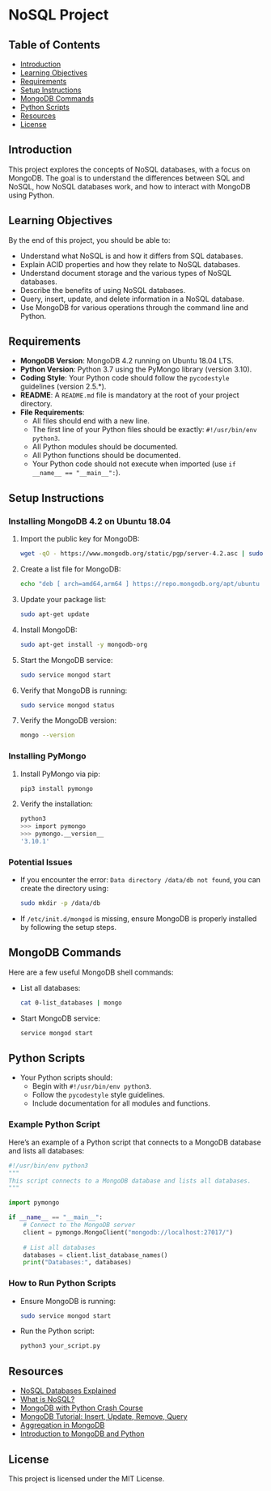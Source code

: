 # NoSQL Project

## Table of Contents
- [Introduction](#introduction)
- [Learning Objectives](#learning-objectives)
- [Requirements](#requirements)
- [Setup Instructions](#setup-instructions)
- [MongoDB Commands](#mongodb-commands)
- [Python Scripts](#python-scripts)
- [Resources](#resources)
- [License](#license)

## Introduction
This project explores the concepts of NoSQL databases, with a focus on MongoDB. The goal is to understand the differences between SQL and NoSQL, how NoSQL databases work, and how to interact with MongoDB using Python.

## Learning Objectives
By the end of this project, you should be able to:
- Understand what NoSQL is and how it differs from SQL databases.
- Explain ACID properties and how they relate to NoSQL databases.
- Understand document storage and the various types of NoSQL databases.
- Describe the benefits of using NoSQL databases.
- Query, insert, update, and delete information in a NoSQL database.
- Use MongoDB for various operations through the command line and Python.

## Requirements
- **MongoDB Version**: MongoDB 4.2 running on Ubuntu 18.04 LTS.
- **Python Version**: Python 3.7 using the PyMongo library (version 3.10).
- **Coding Style**: Your Python code should follow the `pycodestyle` guidelines (version 2.5.*).
- **README**: A `README.md` file is mandatory at the root of your project directory.
- **File Requirements**:
  - All files should end with a new line.
  - The first line of your Python files should be exactly: `#!/usr/bin/env python3`.
  - All Python modules should be documented.
  - All Python functions should be documented.
  - Your Python code should not execute when imported (use `if __name__ == "__main__":`).

## Setup Instructions

### Installing MongoDB 4.2 on Ubuntu 18.04
1. Import the public key for MongoDB:
    ```bash
    wget -qO - https://www.mongodb.org/static/pgp/server-4.2.asc | sudo apt-key add -
    ```

2. Create a list file for MongoDB:
    ```bash
    echo "deb [ arch=amd64,arm64 ] https://repo.mongodb.org/apt/ubuntu bionic/mongodb-org/4.2 multiverse" | sudo tee /etc/apt/sources.list.d/mongodb-org-4.2.list
    ```

3. Update your package list:
    ```bash
    sudo apt-get update
    ```

4. Install MongoDB:
    ```bash
    sudo apt-get install -y mongodb-org
    ```

5. Start the MongoDB service:
    ```bash
    sudo service mongod start
    ```

6. Verify that MongoDB is running:
    ```bash
    sudo service mongod status
    ```

7. Verify the MongoDB version:
    ```bash
    mongo --version
    ```

### Installing PyMongo
1. Install PyMongo via pip:
    ```bash
    pip3 install pymongo
    ```

2. Verify the installation:
    ```bash
    python3
    >>> import pymongo
    >>> pymongo.__version__
    '3.10.1'
    ```

### Potential Issues
- If you encounter the error: `Data directory /data/db not found`, you can create the directory using:
    ```bash
    sudo mkdir -p /data/db
    ```

- If `/etc/init.d/mongod` is missing, ensure MongoDB is properly installed by following the setup steps.

## MongoDB Commands
Here are a few useful MongoDB shell commands:

- List all databases:
    ```bash
    cat 0-list_databases | mongo
    ```

- Start MongoDB service:
    ```bash
    service mongod start
    ```

## Python Scripts
- Your Python scripts should:
  - Begin with `#!/usr/bin/env python3`.
  - Follow the `pycodestyle` style guidelines.
  - Include documentation for all modules and functions.

### Example Python Script
Here’s an example of a Python script that connects to a MongoDB database and lists all databases:

```python
#!/usr/bin/env python3
"""
This script connects to a MongoDB database and lists all databases.
"""

import pymongo

if __name__ == "__main__":
    # Connect to the MongoDB server
    client = pymongo.MongoClient("mongodb://localhost:27017/")
    
    # List all databases
    databases = client.list_database_names()
    print("Databases:", databases)
```

### How to Run Python Scripts
- Ensure MongoDB is running:
    ```bash
    sudo service mongod start
    ```

- Run the Python script:
    ```bash
    python3 your_script.py
    ```

## Resources
- [NoSQL Databases Explained](https://www.mongodb.com/nosql-explained)
- [What is NoSQL?](https://www.ibm.com/cloud/learn/nosql-databases)
- [MongoDB with Python Crash Course](https://www.youtube.com/watch?v=J4b_TVYXkKI)
- [MongoDB Tutorial: Insert, Update, Remove, Query](https://www.tutorialspoint.com/mongodb/)
- [Aggregation in MongoDB](https://docs.mongodb.com/manual/aggregation/)
- [Introduction to MongoDB and Python](https://realpython.com/introduction-to-mongodb-and-python/)

## License
This project is licensed under the MIT License.
